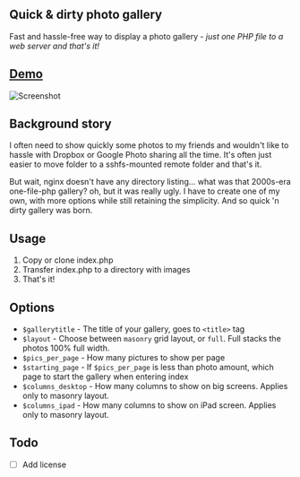 ## Quick & dirty photo gallery

Fast and hassle-free way to display a photo gallery - *just one PHP file to a web server and that's it!*

## [Demo](https://rolle.wtf/quickndirty-photo-gallery/)

![Screenshot](https://rolle.wtf/quickndirty-photo-gallery.png "Screenshot")

## Background story

I often need to show quickly some photos to my friends and wouldn't like to hassle with Dropbox or Google Photo sharing all the time. It's often just easier to move folder to a sshfs-mounted remote folder and that's it. 

But wait, nginx doesn't have any directory listing... what was that 2000s-era one-file-php gallery? oh, but it was really ugly. I have to create one of my own, with more options while still retaining the simplicity. And so quick 'n dirty gallery was born.

## Usage

1. Copy or clone index.php
2. Transfer index.php to a directory with images
3. That's it!

## Options

- `$gallerytitle` - The title of your gallery, goes to `<title>` tag
- `$layout` - Choose between `masonry` grid layout, or `full`. Full stacks the photos 100% full width.
- `$pics_per_page` - How many pictures to show per page
- `$starting_page` - If `$pics_per_page` is less than photo amount, which page to start the gallery when entering index
- `$columns_desktop` - How many columns to show on big screens. Applies only to masonry layout.
- `$columns_ipad` - How many columns to show on iPad screen. Applies only to masonry layout.

## Todo

- [ ] Add license